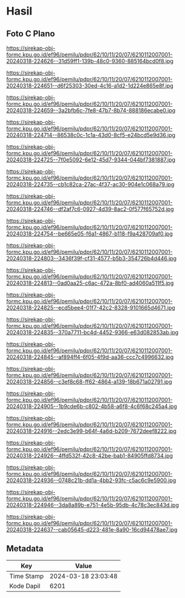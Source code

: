 # Hasil

## Foto C Plano

https://sirekap-obj-formc.kpu.go.id/ef96/pemilu/pdpr/62/10/11/20/07/6210112007001-20240318-224626--31d59ff1-139b-48c0-9360-885164bcd0f8.jpg

https://sirekap-obj-formc.kpu.go.id/ef96/pemilu/pdpr/62/10/11/20/07/6210112007001-20240318-224651--d6f25303-30ed-4c16-a1d2-1d224e865e8f.jpg

https://sirekap-obj-formc.kpu.go.id/ef96/pemilu/pdpr/62/10/11/20/07/6210112007001-20240318-224659--3a2bfb6c-7fe8-47b7-8b74-888186ecabe0.jpg

https://sirekap-obj-formc.kpu.go.id/ef96/pemilu/pdpr/62/10/11/20/07/6210112007001-20240318-224714--86538c0c-1c1a-43d0-8cf5-e24bcd5e9d36.jpg

https://sirekap-obj-formc.kpu.go.id/ef96/pemilu/pdpr/62/10/11/20/07/6210112007001-20240318-224725--7f0e5092-6e12-45d7-9344-044bf7381887.jpg

https://sirekap-obj-formc.kpu.go.id/ef96/pemilu/pdpr/62/10/11/20/07/6210112007001-20240318-224735--cb1c82ca-27ac-4f37-ac30-904e1c068a79.jpg

https://sirekap-obj-formc.kpu.go.id/ef96/pemilu/pdpr/62/10/11/20/07/6210112007001-20240318-224746--df2af7c6-0927-4d39-8ac2-0f577f65752d.jpg

https://sirekap-obj-formc.kpu.go.id/ef96/pemilu/pdpr/62/10/11/20/07/6210112007001-20240318-224754--be665e05-f6a1-4867-b118-f9a428709af0.jpg

https://sirekap-obj-formc.kpu.go.id/ef96/pemilu/pdpr/62/10/11/20/07/6210112007001-20240318-224803--3436f39f-cf31-4577-b5b3-354726b4d446.jpg

https://sirekap-obj-formc.kpu.go.id/ef96/pemilu/pdpr/62/10/11/20/07/6210112007001-20240318-224813--0ad0aa25-c6ac-472a-8bf0-ad4060a511f5.jpg

https://sirekap-obj-formc.kpu.go.id/ef96/pemilu/pdpr/62/10/11/20/07/6210112007001-20240318-224825--ecd5bee4-01f7-42c2-8328-9101665d4671.jpg

https://sirekap-obj-formc.kpu.go.id/ef96/pemilu/pdpr/62/10/11/20/07/6210112007001-20240318-224835--370a7711-bc4d-4452-9366-e63d082853ab.jpg

https://sirekap-obj-formc.kpu.go.id/ef96/pemilu/pdpr/62/10/11/20/07/6210112007001-20240318-224845--af894ff4-6f05-4f9d-aa36-ccc7c4996632.jpg

https://sirekap-obj-formc.kpu.go.id/ef96/pemilu/pdpr/62/10/11/20/07/6210112007001-20240318-224856--c3ef8c68-ff62-4864-a139-18b671a02791.jpg

https://sirekap-obj-formc.kpu.go.id/ef96/pemilu/pdpr/62/10/11/20/07/6210112007001-20240318-224905--1b9cde6b-c802-4b58-a6f8-4c6f68c245a4.jpg

https://sirekap-obj-formc.kpu.go.id/ef96/pemilu/pdpr/62/10/11/20/07/6210112007001-20240318-224916--2edc3e99-b64f-4a6d-b209-7672deef8222.jpg

https://sirekap-obj-formc.kpu.go.id/ef96/pemilu/pdpr/62/10/11/20/07/6210112007001-20240318-224926--4ffd532f-42c8-42be-bab1-84905ffd8734.jpg

https://sirekap-obj-formc.kpu.go.id/ef96/pemilu/pdpr/62/10/11/20/07/6210112007001-20240318-224936--0748c21b-dd1a-4bb2-93fc-c5ac6c9e5900.jpg

https://sirekap-obj-formc.kpu.go.id/ef96/pemilu/pdpr/62/10/11/20/07/6210112007001-20240318-224946--3da8a89b-e751-4e5b-95db-4c78c3ec843d.jpg

https://sirekap-obj-formc.kpu.go.id/ef96/pemilu/pdpr/62/10/11/20/07/6210112007001-20240318-224637--cab05645-d223-481e-8a90-16cd94478ae7.jpg


## Metadata

| Key        | Value               |
| ---------- | ------------------- |
| Time Stamp | 2024-03-18 23:03:48 |
| Kode Dapil | 6201                |



